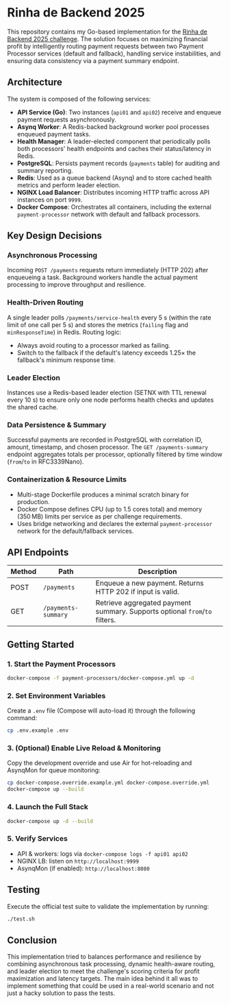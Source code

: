 # Rinha de Backend 2025

This repository contains my Go-based implementation for the [Rinha de Backend 2025 challenge](https://github.com/zanfranceschi/rinha-de-backend-2025). The solution focuses on maximizing financial profit by intelligently routing payment requests between two Payment Processor services (default and fallback), handling service instabilities, and ensuring data consistency via a payment summary endpoint.

## Architecture

The system is composed of the following services:

- **API Service (Go)**: Two instances (`api01` and `api02`) receive and enqueue payment requests asynchronously.
- **Asynq Worker**: A Redis-backed background worker pool processes enqueued payment tasks.
- **Health Manager**: A leader-elected component that periodically polls both processors' health endpoints and caches their status/latency in Redis.
- **PostgreSQL**: Persists payment records (`payments` table) for auditing and summary reporting.
- **Redis**: Used as a queue backend (Asynq) and to store cached health metrics and perform leader election.
- **NGINX Load Balancer**: Distributes incoming HTTP traffic across API instances on port `9999`.
- **Docker Compose**: Orchestrates all containers, including the external `payment-processor` network with default and fallback processors.

## Key Design Decisions

### Asynchronous Processing
Incoming `POST /payments` requests return immediately (HTTP 202) after enqueueing a task. Background workers handle the actual payment processing to improve throughput and resilience.

### Health-Driven Routing
A single leader polls `/payments/service-health` every 5 s (within the rate limit of one call per 5 s) and stores the metrics (`failing` flag and `minResponseTime`) in Redis. Routing logic:

- Always avoid routing to a processor marked as failing.
- Switch to the fallback if the default's latency exceeds 1.25× the fallback's minimum response time.

### Leader Election
Instances use a Redis-based leader election (SETNX with TTL renewal every 10 s) to ensure only one node performs health checks and updates the shared cache.

### Data Persistence & Summary
Successful payments are recorded in PostgreSQL with correlation ID, amount, timestamp, and chosen processor. The `GET /payments-summary` endpoint aggregates totals per processor, optionally filtered by time window (`from`/`to` in RFC3339Nano).

### Containerization & Resource Limits
- Multi-stage Dockerfile produces a minimal scratch binary for production.
- Docker Compose defines CPU (up to 1.5 cores total) and memory (350 MB) limits per service as per challenge requirements.
- Uses bridge networking and declares the external `payment-processor` network for the default/fallback services.

## API Endpoints

| Method | Path                | Description                                                        |
|--------|---------------------|--------------------------------------------------------------------|
| POST   | `/payments`         | Enqueue a new payment. Returns HTTP 202 if input is valid.         |
| GET    | `/payments-summary` | Retrieve aggregated payment summary. Supports optional `from`/`to` filters. |

## Getting Started

### 1. Start the Payment Processors
```bash
docker-compose -f payment-processors/docker-compose.yml up -d
```

### 2. Set Environment Variables
Create a `.env` file (Compose will auto-load it) through the following command:
```bash
cp .env.example .env
```

### 3. (Optional) Enable Live Reload & Monitoring
Copy the development override and use Air for hot-reloading and AsynqMon for queue monitoring:
```bash
cp docker-compose.override.example.yml docker-compose.override.yml
docker-compose up --build
```

### 4. Launch the Full Stack
```bash
docker-compose up -d --build
```

### 5. Verify Services
- API & workers: logs via `docker-compose logs -f api01 api02`
- NGINX LB: listen on `http://localhost:9999`
- AsynqMon (if enabled): `http://localhost:8080`

## Testing

Execute the official test suite to validate the implementation by running:
```bash
./test.sh
```

## Conclusion
This implementation tried to balances performance and resilience by combining asynchronous task processing, dynamic health-aware routing, and leader election to meet the challenge's scoring criteria for profit maximization and latency targets. The main idea behind it all was to implement something that could be used in a real-world scenario and not just a hacky solution to pass the tests.

